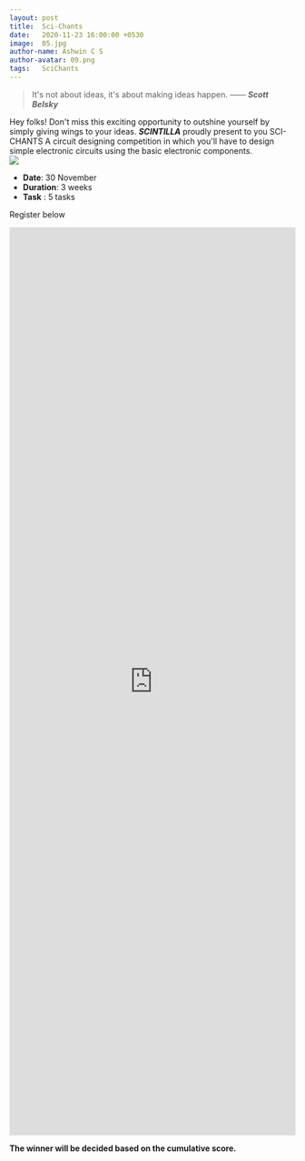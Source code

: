 ```yaml
---
layout: post
title:  Sci-Chants
date:   2020-11-23 16:00:00 +0530
image:  05.jpg
author-name: Ashwin C S
author-avatar: 09.png
tags:   SciChants 
---
```


> It's not about ideas, it's about making ideas happen.  —— ***Scott Belsky***

Hey folks! Don't miss this exciting opportunity to outshine yourself by simply giving wings to your ideas.
***SCINTILLA*** proudly present to you SCI-CHANTS A circuit designing competition in which you'll have to design simple electronic circuits using the basic electronic components.
<br>
![]({{site.baseurl}}/img/12.jpg)
<br>

- **Date**: 30 November<br> 
- **Duration**: 3 weeks<br>
- **Task** : 5 tasks<br> 

Register below
<!-- https://forms.gle/5yHbv1nwGust2nHq5 -->

<iframe src="https://docs.google.com/forms/d/e/1FAIpQLSfXkZ5urAD13nzqORUYaxxUHUWTRa38rf7f8E5CJQ4UM0CJOQ/viewform?embedded=true" width="100%" height="1597" frameborder="0" marginheight="0" marginwidth="0">Loading…</iframe>

**The winner will be decided based on the cumulative score.**



